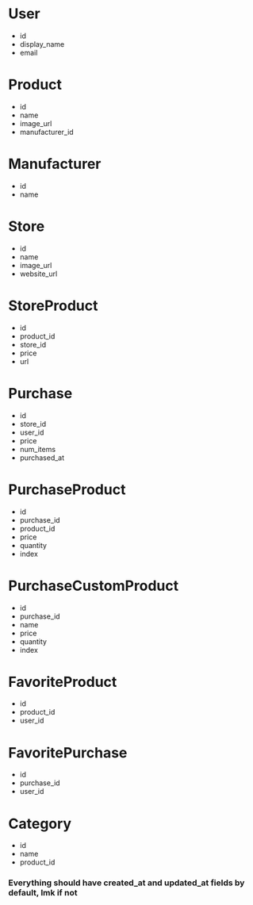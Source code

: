 # User
- id
- display_name
- email

# Product
- id
- name
- image_url
- manufacturer_id

# Manufacturer
- id
- name

# Store
- id
- name
- image_url
- website_url

# StoreProduct
- id
- product_id
- store_id
- price
- url

# Purchase
- id
- store_id
- user_id
- price
- num_items
- purchased_at

# PurchaseProduct
- id
- purchase_id
- product_id
- price
- quantity
- index

# PurchaseCustomProduct
- id
- purchase_id
- name
- price
- quantity
- index

# FavoriteProduct
- id
- product_id
- user_id

# FavoritePurchase
- id
- purchase_id
- user_id

# Category
- id
- name
- product_id

### Everything should have created_at and updated_at fields by default, lmk if not